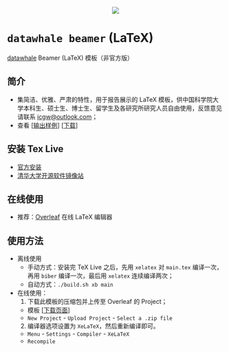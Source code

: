 <p align="center"><img src="http://www.ucas.ac.cn/newStyle/images/lougou.png"></p>

# `datawhale beamer` (LaTeX)
[datawhale](http://www.ucas.ac.cn/) Beamer (LaTeX) 模板（非官方版）

## 简介
* 集简洁、优雅、严肃的特性，用于报告展示的 LaTeX 模板，供中国科学院大学本科生、硕士生、博士生、留学生及各研究所研究人员自由使用，反馈意见请联系 [icgw@outlook.com](mailto:icgw@outlook.com)；
* 查看 \[[输出样例](https://github.com/icgw/ucas-beamer/releases/download/v1.1/template-zh.pdf)\] \[[下载](https://github.com/icgw/ucas-beamer/archive/zh-CN.zip)\]


## 安装 Tex Live
* [官方安装](https://www.tug.org/texlive/)
* [清华大学开源软件镜像站](https://mirrors.tuna.tsinghua.edu.cn/CTAN/systems/texlive/)

## 在线使用
* 推荐：[Overleaf](https://www.overleaf.com) 在线 LaTeX 编辑器

## 使用方法
* 离线使用
  - 手动方式：安装完 TeX Live 之后，先用 `xelatex` 对 `main.tex` 编译一次，再用 `biber` 编译一次，最后用 `xelatex` 连续编译两次；
  - 自动方式：`./build.sh xb main`
* 在线使用：
  1. 下载此模板的压缩包并上传至 Overleaf 的 Project；
    - 模板 \[[下载页面](https://github.com/icgw/ucas-beamer/releases)\]
    - `New Project` - `Upload Project` - `Select a .zip file`
  2. 编译器选项设置为 `XeLaTeX`，然后重新编译即可。
    - `Menu` - `Settings` - `Compiler` - `XeLaTeX`
    - `Recompile`
